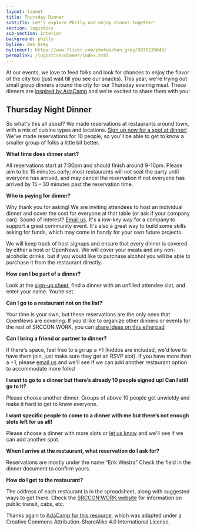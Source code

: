 ```yaml
---
layout: layout
title: Thursday Dinner
subtitle: Let’s explore Philly and enjoy dinner together!
section: logistics
sub-section: interior
background: philly
byline: Ben Grey
bylineurl: https://www.flickr.com/photos/ben_grey/5875235043/
permalink: /logistics/dinner/index.html
---
```


At our events, we love to feed folks and look for chances to enjoy the flavor of the city too (just wait till you see our snacks). This year, we're trying out small group dinners around the city for our Thursday evening meal. These dinners are [inspired by AdaCamp](https://adacamp.org/adacamp-toolkit/group-dinners/) and we're excited to share them with you!

## Thursday Night Dinner
So what's this all about? We made reservations at restaurants around town, with a mix of cuisine types and locations. [Sign up now for a spot at dinner!](https://docs.google.com/spreadsheets/d/1CMJTFDO_YNQbGlgLKi5IjOPh5sz1nFs_Y9OQCcSnVuE/edit#gid=0) We've made reservations for 10 people, so you'll be able to get to know a smaller group of folks a little bit better.

**What time does dinner start?**  

All reservations start at 7:30pm and should finish around 9-10pm. Please aim to be 15 minutes early; most restaurants will not seat the party until everyone has arrived, and may cancel the reservation if not everyone has arrived by 15 – 30 minutes past the reservation time.

**Who is paying for dinner?**  

Why thank you for asking! We are inviting attendees to host an individual dinner and cover the cost for everyone at that table (or ask if your company can). Sound of interest? [Email us](mailto:erika@opennews.org). It's a low-key way for a company to support a great community event. It's also a great way to build some skills asking for funds, which may come in handy for your own future projects.

We will keep track of host signups and ensure that every dinner is covered by either a host or OpenNews. We will cover your meals and any non-alcoholic drinks, but if you would like to purchase alcohol you will be able to purchase it from the restaurant directly.

**How can I be part of a dinner?**  

Look at the [sign-up sheet](https://docs.google.com/spreadsheets/d/1CMJTFDO_YNQbGlgLKi5IjOPh5sz1nFs_Y9OQCcSnVuE/edit#gid=0), find a dinner with an unfilled attendee slot, and enter your name. You’re set.

**Can I go to a restaurant not on the list?**  

Your time is your own, but these reservations are the only ones that OpenNews are covering. If you'd like to organize other dinners or events for the rest of SRCCON:WORK, you can [share ideas on this etherpad](https://etherpad.opennews.org/p/SRCCONWORK2017)

**Can I bring a friend or partner to dinner?**  

If there's space, feel free to sign up a +1 (kiddos are included, we'd love to have them join, just make sure they get an RSVP slot). If you have more than a +1, please [email us](mailto:erika@opennews.org) and we'll see if we can add another restaurant option to accommodate more folks!

**I want to go to a dinner but there’s already 10 people signed up! Can I still go to it?**  

Please choose another dinner. Groups of above 10 people get unwieldy and make it hard to get to know everyone.

**I want specific people to come to a dinner with me but there’s not enough slots left for us all!**  

Please choose a dinner with more slots or [let us know](mailto:erika@opennews.org) and we'll see if we can add another spot.

**When I arrive at the restaurant, what reservation do I ask for?**  

Reservations are mostly under the name “Erik Westra” Check the field in the dinner document to confirm yours.

**How do I get to the restaurant?**  

The address of each restaurant is in the spreadsheet, along with suggested ways to get there. Check the [SRCCON:WORK website](https://work.srccon.org/logistics) for information on public transit, cabs, etc.

Thanks again to [AdaCamp for this resource](https://adacamp.org/adacamp-toolkit/group-dinners/), which was adapted under a Creative Commons Attribution-ShareAlike 4.0 International License.